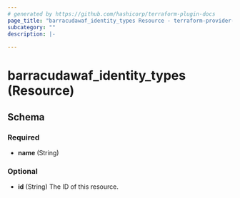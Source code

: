 ```yaml
---
# generated by https://github.com/hashicorp/terraform-plugin-docs
page_title: "barracudawaf_identity_types Resource - terraform-provider-barracudawaf"
subcategory: ""
description: |-
  
---
```


# barracudawaf_identity_types (Resource)





<!-- schema generated by tfplugindocs -->
## Schema

### Required

- **name** (String)

### Optional

- **id** (String) The ID of this resource.


